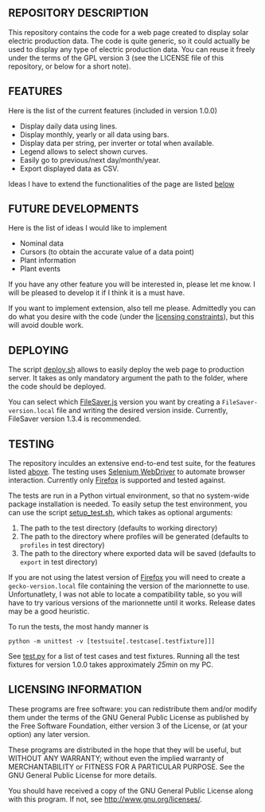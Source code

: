 REPOSITORY DESCRIPTION
----------------------

This repository contains the code for a web page created to display
solar electric production data. The code is quite generic, so it
could actually be used to display any type of electric production data.
You can reuse it freely under the terms of the GPL version 3 (see the 
LICENSE file of this repository, or below for a short note).

FEATURES
--------

Here is the list of the current features (included in version 1.0.0)
- Display daily data using lines.
- Display monthly, yearly or all data using bars.
- Display data per string, per inverter or total when available.
- Legend allows to select shown curves.
- Easily go to previous/next day/month/year.
- Export displayed data as CSV.

Ideas I have to extend the functionalities of the page are listed
[below](#future-developments)

FUTURE DEVELOPMENTS
-------------------

Here is the list of ideas I would like to implement
- Nominal data
- Cursors (to obtain the accurate value of a data point)
- Plant information
- Plant events

If you have any other feature you will be interested in, please let me know.
I will be pleased to develop it if I think it is a must have.

If you want to implement extension, also tell me please. Admittedly you
can do what you desire with the code (under the
[licensing constraints](#licensing-information)), but this will avoid double work.


DEPLOYING
---------

The script [deploy.sh](https://github.com/pasccom/SolarProd/blob/master/deploy.sh)
allows to easily deploy the web page to production server. It takes as only
mandatory argument the path to the folder, where the code should be deployed.

You can select which [FileSaver.js](https://github.com/eligrey/FileSaver.js) 
version you want by creating a `FileSaver-version.local` file and writing
the desired version inside. Currently, FileSaver version 1.3.4 is recommended.

TESTING
-------

The repository inculdes an extensive end-to-end test suite, for the features listed
[above](#features). The testing uses
[Selenium WebDriver](https://www.seleniumhq.org/projects/webdriver/) to automate
browser interaction. Currently only [Firefox](https://www.mozilla.org/fr/firefox/)
is supported and tested against.

The tests are run in a Python virtual environment, so that no system-wide package
installation is needed. To easily setup the test environment, you can use the script
[setup_test.sh](https://github.com/pasccom/SolarProd/blob/master/setup_test.sh),
which takes as optional arguments:
1. The path to the test directory (defaults to working directory)
2. The path to the directory where profiles will be generated (defaults to `profiles`
in test directory)
3. The path to the directory where exported data will be saved (defaults to `export`
in test directory)

If you are not using the latest version of [Firefox](https://www.mozilla.org/fr/firefox/)
you will need to create a `gecko-version.local` file containing the version of
the marionnette to use. Unfortunatlety, I was not able to locate a compatibility table,
so you will have to try various versions of the marionnette until it works. Release dates
may be a good heuristic.

To run the tests, the most handy manner is
```
python -m unittest -v [testsuite[.testcase[.testfixture]]]
```
See [test.py](https://github.com/pasccom/SolarProd/blob/master/test.py) for a list of 
test cases and test fixtures. Running all the test fixtures for version 1.0.0 takes 
approximately *25min* on my PC.

LICENSING INFORMATION
---------------------
These programs are free software: you can redistribute them and/or modify
them under the terms of the GNU General Public License as published by
the Free Software Foundation, either version 3 of the License, or
(at your option) any later version.

These programs are distributed in the hope that they will be useful,
but WITHOUT ANY WARRANTY; without even the implied warranty of
MERCHANTABILITY or FITNESS FOR A PARTICULAR PURPOSE.  See the
GNU General Public License for more details.

You should have received a copy of the GNU General Public License
along with this program. If not, see <http://www.gnu.org/licenses/>.
